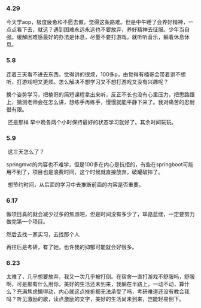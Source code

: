 ### 4.29

​	今天学aop，极度疲惫和不愿去做，觉得这条路难。但是中午睡了会养好精神，一点点看下去，就这？遇到困难永远永远也不要放弃，养好精神去征服。少年当自强。缓解困难感最好的办法是休息，尽量不要打游戏，就听听音乐，躺着休息休息。



### 5.8

​	连着三天看不进去东西，觉得讲的很烦，100多p，由觉得有楠哥会带着讲不想听，打游戏吧又更烦。怎么解决不想学习又不想打游戏又没有兴趣呢？

​	换个姿势学习，把楠哥的简短课程拿出来听，反正不长也没有心里压力，把思路跟上，猜测老师会在怎么讲，想练手再练手，慢慢就能平静下来了。我对痛苦的忍耐很有限。

​	还是那样 早中晚各两个小时保持最好的状态学习就好了。其余时间玩玩。

### 5.9

​	这三天怎么了？ 

​	springmvc的内容也不难学，但是100多在内心是抗拒的，有些在springboot可能用不到了，项目也是浪费时间，这个时候就直接放弃，破罐破摔了。

​	想节约时间，从后面的学习中去推断前面的内容是否重要。

### 6.17

做项目真的就会减少过多的焦虑吧，但是时间没有多少了，筚路蓝缕，一定要努力做完第一个项目。

然后去找一家实习，去找那个人

再往后是考研，有了她，也许我的抑郁可能就会好很多。



### 6.23

​        太难了，几乎想要放弃，我又一次几乎被打倒。在宿舍一直打游戏不舒服吗，舒服啊，可是那有什么用你，美好的生活还未到来，我躺在半路上，一动不动，算什么？充满焦虑懒得动，内心就这点挫折都无法承受了吗，考研难道还没有教会我吗？听见激励的歌，读点激励的文字，美好的生活尚未到来，岂能轻易倒下。



